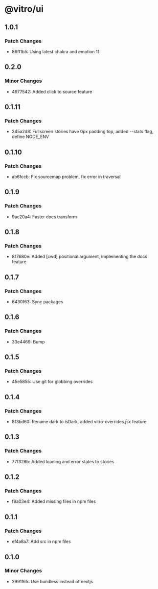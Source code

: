 # @vitro/ui

## 1.0.1

### Patch Changes

- 86ff1b5: Using latest chakra and emotion 11

## 0.2.0

### Minor Changes

- 4977542: Added click to source feature

## 0.1.11

### Patch Changes

- 245a2d8: Fullscreen stories have 0px padding top, added --stats flag, define NODE_ENV

## 0.1.10

### Patch Changes

- ab6fccb: Fix sourcemap problem, fix error in traversal

## 0.1.9

### Patch Changes

- 9ac20a4: Faster docs transform

## 0.1.8

### Patch Changes

- 817680e: Added [cwd] positional argument, implementing the docs feature

## 0.1.7

### Patch Changes

- 6430f63: Sync packages

## 0.1.6

### Patch Changes

- 33e4469: Bump

## 0.1.5

### Patch Changes

- 45e5855: Use git for globbing overrides

## 0.1.4

### Patch Changes

- 8f3bd60: Rename dark to isDark, added vitro-overrides.jsx feature

## 0.1.3

### Patch Changes

- 77f328b: Added loading and error states to stories

## 0.1.2

### Patch Changes

- f9a03e4: Added missing files in npm files

## 0.1.1

### Patch Changes

- ef4a8a7: Add src in npm files

## 0.1.0

### Minor Changes

- 2991f65: Use bundless instead of nextjs
